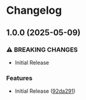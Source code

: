 # Changelog

## 1.0.0 (2025-05-09)


### ⚠ BREAKING CHANGES

* Initial Release

### Features

* Initial Release ([92da291](https://github.com/philips-software/qubekit/commit/92da291388e623b6491d79f61b25987e00d80ba7))
